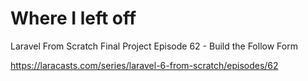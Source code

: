# Where I left off
Laravel From Scratch
Final Project
Episode 62 - Build the Follow Form

https://laracasts.com/series/laravel-6-from-scratch/episodes/62


